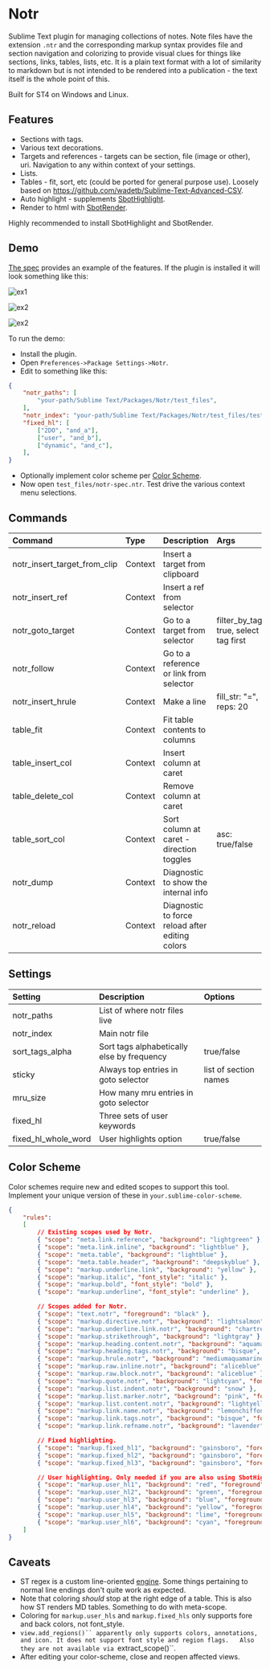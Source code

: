 # Notr

Sublime Text plugin for managing collections of notes. Note files have the extension `.ntr` and the corresponding markup syntax
provides file and section navigation and colorizing to provide visual clues for things like sections, links, tables, lists, etc.
It is a plain text format with a lot of similarity to markdown but is not intended to be rendered into a publication - the text
itself is the whole point of this.

Built for ST4 on Windows and Linux.

## Features

- Sections with tags.
- Various text decorations.
- Targets and references - targets can be section, file (image or other), uri. Navigation to any within context of your settings.
- Lists.
- Tables - fit, sort, etc (could be ported for general purpose use). Loosely based on https://github.com/wadetb/Sublime-Text-Advanced-CSV.
- Auto highlight - supplements [SbotHighlight](https://github.com/cepthomas/SbotHighlight).
- Render to html with [SbotRender](https://github.com/cepthomas/SbotRender).

Highly recommended to install SbotHighlight and SbotRender.

## Demo

[The spec](notr-spec.ntr) provides an example of the features. If the plugin is installed it will look
something like this:

![ex1](test_files/ex1.jpg)

![ex2](test_files/ex2.jpg)

![ex2](test_files/ex3.jpg)

To run the demo:
- Install the plugin.
- Open `Preferences->Package Settings->Notr`.
- Edit to something like this:
``` json
{
    "notr_paths": [
        "your-path/Sublime Text/Packages/Notr/test_files",
    ],
    "notr_index": "your-path/Sublime Text/Packages/Notr/test_files/test-index.ntr",
    "fixed_hl": [
        ["2DO", "and_a"],
        ["user", "and_b"],
        ["dynamic", "and_c"],
    ],
}
```
- Optionally implement color scheme per [Color Scheme](#color-scheme).
- Now open `test_files/notr-spec.ntr`. Test drive the various context menu selections.


## Commands

| Command                        | Type     | Description                                       | Args                                  |
| :--------                      | :-----   | :-------                                          | :--------                             |
| notr_insert_target_from_clip   | Context  | Insert a target from clipboard                    |                                       |
| notr_insert_ref                | Context  | Insert a ref from selector                        |                                       |
| notr_goto_target               | Context  | Go to a target from selector                      | filter_by_tag: true, select tag first |
| notr_follow                    | Context  | Go to a reference or link from selector           |                                       |
| notr_insert_hrule              | Context  | Make a line                                       | fill_str: "=", reps: 20               |
| table_fit                      | Context  | Fit table contents to columns                     |                                       |
| table_insert_col               | Context  | Insert column at caret                            |                                       |
| table_delete_col               | Context  | Remove column at caret                            |                                       |
| table_sort_col                 | Context  | Sort column at caret - direction toggles          | asc: true/false                       |
| notr_dump                      | Context  | Diagnostic to show the internal info              |                                       |
| notr_reload                    | Context  | Diagnostic to force reload after editing colors   |                                       |

## Settings

| Setting             | Description                                | Options                                    |
| :--------           | :-------                                   | :------                                    |
| notr_paths          | List of where notr files live              |                                            |
| notr_index          | Main notr file                             |                                            |
| sort_tags_alpha     | Sort tags alphabetically else by frequency | true/false                                 |
| sticky              | Always top entries in goto selector        | list of section names                      |
| mru_size            | How many mru entries in goto selector      |                                            |
| fixed_hl            | Three sets of user keywords                |                                            |
| fixed_hl_whole_word | User highlights option                     | true/false                                 |


## Color Scheme

Color schemes require new and edited scopes to support this tool. Implement your unique version of these in `your.sublime-color-scheme`.

``` json
{
    "rules":
    [
        // Existing scopes used by Notr.
        { "scope": "meta.link.reference", "background": "lightgreen" },
        { "scope": "meta.link.inline", "background": "lightblue" },
        { "scope": "meta.table", "background": "lightblue" },
        { "scope": "meta.table.header", "background": "deepskyblue" },
        { "scope": "markup.underline.link", "background": "yellow" },
        { "scope": "markup.italic", "font_style": "italic" },
        { "scope": "markup.bold", "font_style": "bold" },
        { "scope": "markup.underline", "font_style": "underline" },

        // Scopes added for Notr.
        { "scope": "text.notr", "foreground": "black" },
        { "scope": "markup.directive.notr", "background": "lightsalmon" },
        { "scope": "markup.underline.link.notr", "background": "chartreuse" },
        { "scope": "markup.strikethrough", "background": "lightgray" },
        { "scope": "markup.heading.content.notr", "background": "aquamarine", "font_style": "bold" },
        { "scope": "markup.heading.tags.notr", "background": "bisque", "font_style": "italic" },
        { "scope": "markup.hrule.notr", "background": "mediumaquamarine" },
        { "scope": "markup.raw.inline.notr", "background": "aliceblue" },
        { "scope": "markup.raw.block.notr", "background": "aliceblue" },
        { "scope": "markup.quote.notr", "background": "lightcyan", "font_style": "italic" },
        { "scope": "markup.list.indent.notr", "background": "snow" },
        { "scope": "markup.list.marker.notr", "background": "pink", "font_style": "bold" },
        { "scope": "markup.list.content.notr", "background": "lightyellow" },
        { "scope": "markup.link.name.notr", "background": "lemonchiffon", "font_style": "italic" },
        { "scope": "markup.link.tags.notr", "background": "bisque", "font_style": "italic" },
        { "scope": "markup.link.refname.notr", "background": "lavender", "font_style": "bold" },

        // Fixed highlighting.
        { "scope": "markup.fixed_hl1", "background": "gainsboro", "foreground": "red" },
        { "scope": "markup.fixed_hl2", "background": "gainsboro", "foreground": "green" },
        { "scope": "markup.fixed_hl3", "background": "gainsboro", "foreground": "blue" },

        // User highlighting. Only needed if you are also using SbotHighlight.
        { "scope": "markup.user_hl1", "background": "red", "foreground": "white" },
        { "scope": "markup.user_hl2", "background": "green", "foreground": "white" },
        { "scope": "markup.user_hl3", "background": "blue", "foreground": "white" },
        { "scope": "markup.user_hl4", "background": "yellow", "foreground": "black" },
        { "scope": "markup.user_hl5", "background": "lime", "foreground": "black" },
        { "scope": "markup.user_hl6", "background": "cyan", "foreground": "black" },
    ]
}
```

## Caveats

- ST regex is a custom line-oriented [engine](https://www.sublimetext.com/docs/syntax.html). Some things pertaining to normal line endings don't quite work as expected.
- Note that coloring *should* stop at the right edge of a table. This is also how ST renders MD tables. Something to do with meta-scope.
- Coloring for `markup.user_hls` and `markup.fixed_hls` only supports fore and back colors, not font_style.
- `view.add_regions()`` apparently only supports colors, annotations, and icon. It does not support font style and region flags.   Also they are not available via `extract_scope()``.
- After editing your color-scheme, close and reopen affected views.
